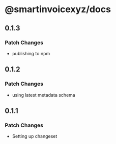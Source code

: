 # @smartinvoicexyz/docs

## 0.1.3

### Patch Changes

- publishing to npm

## 0.1.2

### Patch Changes

- using latest metadata schema

## 0.1.1

### Patch Changes

- Setting up changeset
